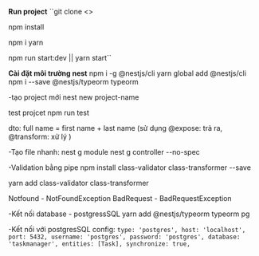 
**Run project**
``git clone <>

npm install

npm i yarn

npm run start:dev || yarn start``



**Cài đặt môi trường nest**
npm i -g @nestjs/cli
yarn global add @nestjs/cli
npm i --save @nestjs/typeorm typeorm

-tạo project mới
nest new project-name

test projcet
npm run test



dto: full name = first name + last name (sử dụng @expose: trả ra, @transform: xử lý )


-Tạo file nhanh: 
nest g module <name>
nest g controller <name> --no-spec


-Validation bằng pipe 
npm install class-validator class-transformer --save

yarn add class-validator class-transformer


Notfound - NotFoundException
BadRequest - BadRequestException


-Kết nối database - postgressSQL
yarn add @nestjs/typeorm typeorm pg

-Kết nối với postgresSQL
config: 
   ``type: 'postgres',
    host: 'localhost',
    port: 5432,
    username: 'postgres',
    password: 'postgres',
    database: 'taskmanager',
    entities: [Task],
    synchronize: true,``